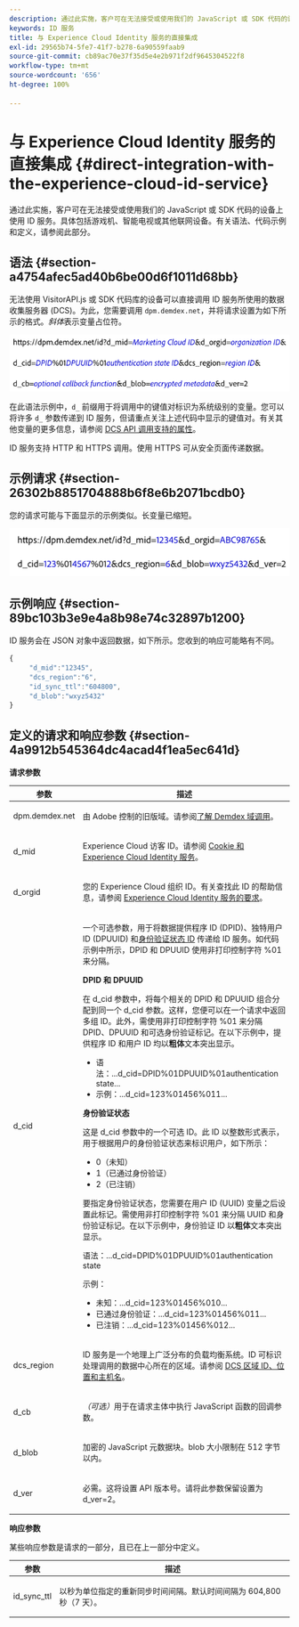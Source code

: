 ```yaml
---
description: 通过此实施，客户可在无法接受或使用我们的 JavaScript 或 SDK 代码的设备上使用 ID 服务。具体包括游戏机、智能电视或其他联网设备。有关语法、代码示例和定义，请参阅此部分。
keywords: ID 服务
title: 与 Experience Cloud Identity 服务的直接集成
exl-id: 29565b74-5fe7-41f7-b278-6a90559faab9
source-git-commit: cb89ac70e37f35d5e4e2b971f2df9645304522f8
workflow-type: tm+mt
source-wordcount: '656'
ht-degree: 100%

---
```


# 与 Experience Cloud Identity 服务的直接集成 {#direct-integration-with-the-experience-cloud-id-service}

通过此实施，客户可在无法接受或使用我们的 JavaScript 或 SDK 代码的设备上使用 ID 服务。具体包括游戏机、智能电视或其他联网设备。有关语法、代码示例和定义，请参阅此部分。

## 语法 {#section-a4754afec5ad40b6be00d6f1011d68bb}

无法使用 VisitorAPI.js 或 SDK 代码库的设备可以直接调用 ID 服务所使用的数据收集服务器 (DCS)。为此，您需要调用 `dpm.demdex.net`，并将请求设置为如下所示的格式。*斜体*&#x200B;表示变量占位符。

![](assets/directSyntax.png)

在此语法示例中，`d_` 前缀用于将调用中的键值对标识为系统级别的变量。您可以将许多 `d_` 参数传递到 ID 服务，但请重点关注上述代码中显示的键值对。有关其他变量的更多信息，请参阅 [DCS API 调用支持的属性](https://experienceleague.adobe.com/docs/audience-manager/user-guide/api-and-sdk-code/dcs/dcs-api-reference/dcs-keys.html?lang=zh-Hans)。

ID 服务支持 HTTP 和 HTTPS 调用。使用 HTTPS 可从安全页面传递数据。

## 示例请求 {#section-26302b8851704888b6f8e6b2071bcdb0}

您的请求可能与下面显示的示例类似。长变量已缩短。

![](assets/directExample.png)

## 示例响应 {#section-89bc103b3e9e4a8b98e74c32897b1200}

ID 服务会在 JSON 对象中返回数据，如下所示。您收到的响应可能略有不同。

```js
{
     "d_mid":"12345",
     "dcs_region":"6",
     "id_sync_ttl":"604800",
     "d_blob":"wxyz5432"
}
```

## 定义的请求和响应参数 {#section-4a9912b545364dc4acad4f1ea5ec641d}

**请求参数**

<table id="table_C8FFA89AB74E4E31A6926CDE5CD54217"> 
 <thead> 
  <tr> 
   <th colname="col1" class="entry"> 参数 </th> 
   <th colname="col2" class="entry"> 描述 </th> 
  </tr> 
 </thead>
 <tbody> 
  <tr> 
   <td colname="col1"> <p> <span class="codeph"> dpm.demdex.net</span> </p> </td> 
   <td colname="col2"> <p>由 <span class="keyword">Adobe</span> 控制的旧版域。请参阅<a href="https://experienceleague.adobe.com/docs/audience-manager/user-guide/reference/demdex-calls.html?lang=zh-Hans" format="https" scope="external">了解 Demdex 域调用</a>。 </p> </td> 
  </tr> 
  <tr> 
   <td colname="col1"> <p> <span class="codeph"> d_mid</span> </p> </td> 
   <td colname="col2"> <p>Experience Cloud 访客 ID。请参阅 <a href="../introduction/cookies.md" format="dita" scope="local">Cookie 和 Experience Cloud Identity 服务</a>。 </p> </td> 
  </tr> 
  <tr> 
   <td colname="col1"> <p> <span class="codeph"> d_orgid</span> </p> </td> 
   <td colname="col2"> <p>您的 Experience Cloud 组织 ID。有关查找此 ID 的帮助信息，请参阅 <a href="../reference/requirements.md" format="dita" scope="local">Experience Cloud Identity 服务的要求</a>。 </p> </td> 
  </tr> 
  <tr> 
   <td colname="col1"> <p> <span class="codeph"> d_cid</span> </p> </td> 
   <td colname="col2"> <p>一个可选参数，用于将数据提供程序 ID (DPID)、独特用户 ID (DPUUID) 和<a href="../reference/authenticated-state.md" format="dita" scope="local">身份验证状态 ID</a> 传递给 ID 服务。如代码示例中所示，DPID 和 DPUUID 使用非打印控制字符 <span class="codeph">%01</span> 来分隔。 </p> <p> <b>DPID 和 DPUUID</b> </p> <p>在 <span class="codeph">d_cid</span> 参数中，将每个相关的 DPID 和 DPUUID 组合分配到同一个 <span class="codeph">d_cid</span> 参数。这样，您便可以在一个请求中返回多组 ID。此外，需使用非打印控制字符 <span class="codeph">%01</span> 来分隔 DPID、DPUUID 和可选身份验证标记。在以下示例中，提供程序 ID 和用户 ID 均以<b>粗体</b>文本突出显示。 </p> 
    <ul id="ul_2E19D837296B40E9ACD096495CF711C5"> 
     <li id="li_5B94B057654440B99B989BA60E4ED053">语法：<span class="codeph">...d_cid=DPID%01DPUUID%01authentication state...</span> </li> 
     <li id="li_B07833EF51D54F088574B7B7F9FB841A">示例：<span class="codeph">...d_cid=123%01456%011...</span> </li> 
    </ul> <p> <b>身份验证状态</b> </p> <p>这是 <span class="codeph">d_cid</span> 参数中的一个可选 ID。此 ID 以整数形式表示，用于根据用户的身份验证状态来标识用户，如下所示： </p> 
    <ul id="ul_E2B36922B11C4AA2A9016B6E2DC9EDAA"> 
     <li id="li_31C018E3F9514B938C73EF40C436715F"> <span class="codeph">0</span>（未知） </li> 
     <li id="li_1F125C3879324C2F8EF4613C0ECB5F02"> <span class="codeph">1</span>（已通过身份验证） </li> 
     <li id="li_EF6792D0115D407485079D5D7480D965"> <span class="codeph">2</span>（已注销） </li> 
    </ul> <p>要指定身份验证状态，您需要在用户 ID (UUID) 变量之后设置此标记。需使用非打印控制字符 <span class="codeph">%01</span> 来分隔 UUID 和身份验证标记。在以下示例中，身份验证 ID 以<b>粗体</b>文本突出显示。 </p> <p>语法：<span class="codeph">...d_cid=DPID%01DPUUID%01authentication state</span> </p> <p>示例： </p> 
    <ul id="ul_4C1054CE860A4D9C8DD85C2A8020C47F"> 
     <li id="li_AD4000BF3E0146C0BD37B1EC513EC314">未知：<span class="codeph">...d_cid=123%01456%010...</span> </li> 
     <li id="li_B037D424AADA4D41BF29381A9602AE61">已通过身份验证：<span class="codeph">...d_cid=123%01456%011...</span> </li> 
     <li id="li_0410FCB9E60D4DD08E7898D814E1C3C9">已注销：<span class="codeph">...d_cid=123%01456%012...</span> </li> 
    </ul> </td> 
  </tr> 
  <tr> 
   <td colname="col1"> <p> <span class="codeph"> dcs_region</span> </p> </td> 
   <td colname="col2"> <p>ID 服务是一个地理上广泛分布的负载均衡系统。ID 可标识处理调用的数据中心所在的区域。请参阅 <a href="https://experienceleague.adobe.com/docs/audience-manager/user-guide/api-and-sdk-code/dcs/dcs-api-reference/dcs-regions.html?lang=zh-Hans" format="https" scope="external">DCS 区域 ID、位置和主机名</a>。 </p> </td> 
  </tr> 
  <tr> 
   <td colname="col1"> <p> <span class="codeph"> d_cb</span> </p> </td> 
   <td colname="col2"> <p> <i>（可选）</i>用于在请求主体中执行 JavaScript 函数的回调参数。 </p> </td> 
  </tr> 
  <tr> 
   <td colname="col1"> <p> <span class="codeph"> d_blob</span> </p> </td> 
   <td colname="col2"> <p>加密的 JavaScript 元数据块。blob 大小限制在 512 字节以内。 </p> </td> 
  </tr> 
  <tr> 
   <td colname="col1"> <p> <span class="codeph"> d_ver</span> </p> </td> 
   <td colname="col2"> <p>必需。这将设置 API 版本号。请将此参数保留设置为 <span class="codeph">d_ver=2</span>。 </p> </td> 
  </tr> 
 </tbody> 
</table>

**响应参数**

某些响应参数是请求的一部分，且已在上一部分中定义。

<table id="table_58D0E8876DDC4A81B1F24F845E87EC18"> 
 <thead> 
  <tr> 
   <th colname="col1" class="entry"> 参数 </th> 
   <th colname="col2" class="entry"> 描述 </th> 
  </tr> 
 </thead>
 <tbody> 
  <tr> 
   <td colname="col1"> <p> <span class="codeph"> id_sync_ttl</span> </p> </td> 
   <td colname="col2"> <p>以秒为单位指定的重新同步时间间隔。默认时间间隔为 604,800 秒（7 天）。 </p> </td> 
  </tr> 
 </tbody> 
</table>
